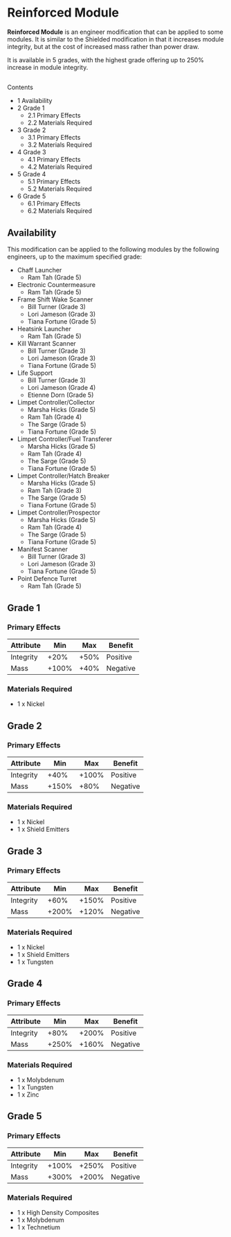 # Reinforced Module
**Reinforced Module** is an engineer modification that can be applied to some modules. It is similar to the Shielded modification in that it increases module integrity, but at the cost of increased mass rather than power draw.

It is available in 5 grades, with the highest grade offering up to 250% increase in module integrity.

## 

Contents

- 1 Availability
- 2 Grade 1
    - 2.1 Primary Effects
    - 2.2 Materials Required
- 3 Grade 2
    - 3.1 Primary Effects
    - 3.2 Materials Required
- 4 Grade 3
    - 4.1 Primary Effects
    - 4.2 Materials Required
- 5 Grade 4
    - 5.1 Primary Effects
    - 5.2 Materials Required
- 6 Grade 5
    - 6.1 Primary Effects
    - 6.2 Materials Required

## Availability

This modification can be applied to the following modules by the following engineers, up to the maximum specified grade:

- Chaff Launcher
    - Ram Tah (Grade 5)
- Electronic Countermeasure
    - Ram Tah (Grade 5)
- Frame Shift Wake Scanner
    - Bill Turner (Grade 3)
    - Lori Jameson  (Grade 3)
    - Tiana Fortune (Grade 5)
- Heatsink Launcher
    - Ram Tah (Grade 5)
- Kill Warrant Scanner
    - Bill Turner (Grade 3)
    - Lori Jameson  (Grade 3)
    - Tiana Fortune (Grade 5)
- Life Support
    - Bill Turner (Grade 3)
    - Lori Jameson  (Grade 4)
    - Etienne Dorn (Grade 5)
- Limpet Controller/Collector
    - Marsha Hicks (Grade 5)
    - Ram Tah (Grade 4)
    - The Sarge (Grade 5)
    - Tiana Fortune (Grade 5)
- Limpet Controller/Fuel Transferer
    - Marsha Hicks (Grade 5)
    - Ram Tah (Grade 4)
    - The Sarge (Grade 5)
    - Tiana Fortune (Grade 5)
- Limpet Controller/Hatch Breaker
    - Marsha Hicks (Grade 5)
    - Ram Tah (Grade 3)
    - The Sarge (Grade 5)
    - Tiana Fortune (Grade 5)
- Limpet Controller/Prospector
    - Marsha Hicks (Grade 5)
    - Ram Tah (Grade 4)
    - The Sarge (Grade 5)
    - Tiana Fortune (Grade 5)
- Manifest Scanner
    - Bill Turner (Grade 3)
    - Lori Jameson  (Grade 3)
    - Tiana Fortune (Grade 5)
- Point Defence Turret
    - Ram Tah (Grade 5)

## Grade 1

### Primary Effects

| Attribute | Min | Max | Benefit |
| --- | --- | --- | --- |
| Integrity | +20% | +50% | Positive |
| Mass | +100% | +40% | Negative |

### Materials Required

- 1 x Nickel

## Grade 2

### Primary Effects

| Attribute | Min | Max | Benefit |
| --- | --- | --- | --- |
| Integrity | +40% | +100% | Positive |
| Mass | +150% | +80% | Negative |

### Materials Required

- 1 x Nickel
- 1 x Shield Emitters

## Grade 3

### Primary Effects

| Attribute | Min | Max | Benefit |
| --- | --- | --- | --- |
| Integrity | +60% | +150% | Positive |
| Mass | +200% | +120% | Negative |

### Materials Required

- 1 x Nickel
- 1 x Shield Emitters
- 1 x Tungsten

## Grade 4

### Primary Effects

| Attribute | Min | Max | Benefit |
| --- | --- | --- | --- |
| Integrity | +80% | +200% | Positive |
| Mass | +250% | +160% | Negative |

### Materials Required

- 1 x Molybdenum
- 1 x Tungsten
- 1 x Zinc

## Grade 5

### Primary Effects

| Attribute | Min | Max | Benefit |
| --- | --- | --- | --- |
| Integrity | +100% | +250% | Positive |
| Mass | +300% | +200% | Negative |

### Materials Required

- 1 x High Density Composites
- 1 x Molybdenum
- 1 x Technetium